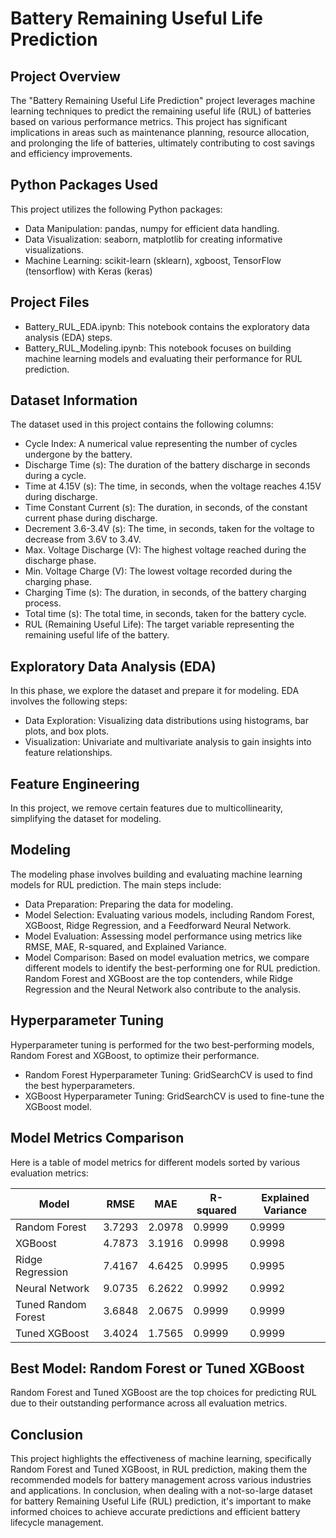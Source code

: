 # Battery Remaining Useful Life Prediction

## Project Overview
The "Battery Remaining Useful Life Prediction" project leverages machine learning techniques to predict the remaining useful life (RUL) of batteries based on various performance metrics. This project has significant implications in areas such as maintenance planning, resource allocation, and prolonging the life of batteries, ultimately contributing to cost savings and efficiency improvements.

## Python Packages Used
This project utilizes the following Python packages:
- Data Manipulation: pandas, numpy for efficient data handling.
- Data Visualization: seaborn, matplotlib for creating informative visualizations.
- Machine Learning: scikit-learn (sklearn), xgboost, TensorFlow (tensorflow) with Keras (keras)

## Project Files
- Battery_RUL_EDA.ipynb: This notebook contains the exploratory data analysis (EDA) steps.
- Battery_RUL_Modeling.ipynb: This notebook focuses on building machine learning models and evaluating their performance for RUL prediction.

## Dataset Information
The dataset used in this project contains the following columns:
- Cycle Index: A numerical value representing the number of cycles undergone by the battery.
- Discharge Time (s): The duration of the battery discharge in seconds during a cycle.
- Time at 4.15V (s): The time, in seconds, when the voltage reaches 4.15V during discharge.
- Time Constant Current (s): The duration, in seconds, of the constant current phase during discharge.
- Decrement 3.6-3.4V (s): The time, in seconds, taken for the voltage to decrease from 3.6V to 3.4V.
- Max. Voltage Discharge (V): The highest voltage reached during the discharge phase.
- Min. Voltage Charge (V): The lowest voltage recorded during the charging phase.
- Charging Time (s): The duration, in seconds, of the battery charging process.
- Total time (s): The total time, in seconds, taken for the battery cycle.
- RUL (Remaining Useful Life): The target variable representing the remaining useful life of the battery.

## Exploratory Data Analysis (EDA)
In this phase, we explore the dataset and prepare it for modeling. EDA involves the following steps:
- Data Exploration: Visualizing data distributions using histograms, bar plots, and box plots.
- Visualization: Univariate and multivariate analysis to gain insights into feature relationships.

## Feature Engineering
In this project, we remove certain features due to multicollinearity, simplifying the dataset for modeling.

## Modeling
The modeling phase involves building and evaluating machine learning models for RUL prediction. The main steps include:
- Data Preparation: Preparing the data for modeling.
- Model Selection: Evaluating various models, including Random Forest, XGBoost, Ridge Regression, and a Feedforward Neural Network.
- Model Evaluation: Assessing model performance using metrics like RMSE, MAE, R-squared, and Explained Variance.
- Model Comparison: Based on model evaluation metrics, we compare different models to identify the best-performing one for RUL prediction. Random Forest and XGBoost are the top contenders, while Ridge Regression and the Neural Network also contribute to the analysis.

## Hyperparameter Tuning
Hyperparameter tuning is performed for the two best-performing models, Random Forest and XGBoost, to optimize their performance.
- Random Forest Hyperparameter Tuning: GridSearchCV is used to find the best hyperparameters.
- XGBoost Hyperparameter Tuning: GridSearchCV is used to fine-tune the XGBoost model.

## Model Metrics Comparison
Here is a table of model metrics for different models sorted by various evaluation metrics:

|      Model            |    RMSE    |     MAE    | R-squared  | Explained Variance |
|-----------------------|------------|------------|------------|--------------------|
| Random Forest         | 3.7293     | 2.0978     | 0.9999     | 0.9999             |
| XGBoost               | 4.7873     | 3.1916     | 0.9998     | 0.9998             |
| Ridge Regression      | 7.4167     | 4.6425     | 0.9995     | 0.9995             |
| Neural Network        | 9.0735     | 6.2622     | 0.9992     | 0.9992             |
| Tuned Random Forest   | 3.6848     | 2.0675     | 0.9999     | 0.9999             |
| Tuned XGBoost         | 3.4024     | 1.7565     | 0.9999     | 0.9999             |

## Best Model: Random Forest or Tuned XGBoost
Random Forest and Tuned XGBoost are the top choices for predicting RUL due to their outstanding performance across all evaluation metrics.

## Conclusion
This project highlights the effectiveness of machine learning, specifically Random Forest and Tuned XGBoost, in RUL prediction, making them the recommended models for battery management across various industries and applications. In conclusion, when dealing with a not-so-large dataset for battery Remaining Useful Life (RUL) prediction, it's important to make informed choices to achieve accurate predictions and efficient battery lifecycle management. 
